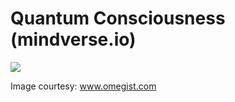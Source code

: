 # Quantum Consciousness (mindverse.io)

![](https://omegist.com/uploads/How-to-arouse-your-Kundalini-and-7-Chakra.jpg)

Image courtesy: www.omegist.com

